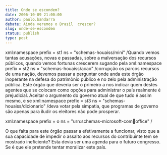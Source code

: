 ```yaml
---
title: Onde se escondem?
date: 2006-10-09 21:00:00
author: paulo.bandarra
debate: Ainda veremos o Brasil  crescer?
slug: onde-se-escondem
status: publish 
type: post
---
```


xml:namespace prefix = st1 ns = "schemas-houaiss/mini" /Quando vemos tantas acusações, novas e passadas, sobre a malversação dos recursos públicos, quando vemos fortunas crescerem sugando pela xml:namespace prefix = st2 ns = "schemas-houaiss/acao" /corrupção os parcos recursos de uma nação, devemos passar a perguntar onde anda este órgão inoperante na defesa do patrimônio público e no zelo pela administração pública. Este órgão que deveria ser o primeiro a nos indicar quem destes agentes que se colocam como opções para administrar o país realmente é prejudicial. Aceitar o argumento do governo atual de que tudo é assim mesmo, e se xml:namespace prefix = st3 ns = "schemas-houaiss/dicionario" /deva votar pela simpatia, que programas de governo são apenas para iludir os eleitores não pode prosperar.


xml:namespace prefix = o ns = "urn:schemas-microsoft-com:office:office" / 


O que falta para este órgão passar a efetivamente a funcionar, visto que a sua capacidade de impedir o assalto aos recursos do contribuinte tem se mostrado ineficiente? Esta devia ser uma agenda para o futuro congresso. Se é que ele pretende tentar moralizar este país.


